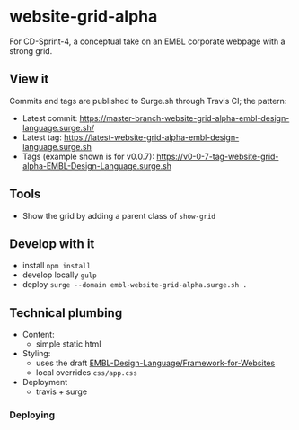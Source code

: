 # website-grid-alpha
For CD-Sprint-4, a conceptual take on an EMBL corporate webpage with a strong grid.

## View it

Commits and tags are published to Surge.sh through Travis CI; the pattern:
- Latest commit:
https://master-branch-website-grid-alpha-embl-design-language.surge.sh/
- Latest tag: https://latest-website-grid-alpha-embl-design-language.surge.sh
- Tags (example shown is for v0.0.7):  https://v0-0-7-tag-website-grid-alpha-EMBL-Design-Language.surge.sh

## Tools

- Show the grid by adding a parent class of `show-grid`

## Develop with it

- install `npm install`
- develop locally `gulp`
- deploy `surge --domain embl-website-grid-alpha.surge.sh .`

## Technical plumbing

- Content:
  - simple static html
- Styling:
  - uses the draft [EMBL-Design-Language/Framework-for-Websites](https://github.com/EMBL-Design-Language/Framework-for-Websites)
  - local overrides `css/app.css`
- Deployment
  - travis + surge

### Deploying
